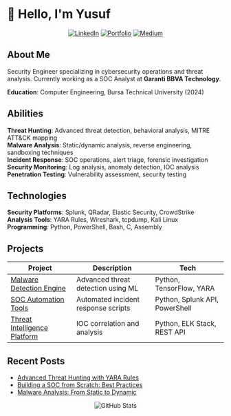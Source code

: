 # 👋 Hello, I'm Yusuf

<div align="center">
  
[![LinkedIn](https://img.shields.io/badge/LinkedIn-0077B5?style=flat&logo=linkedin&logoColor=white)](https://www.linkedin.com/in/yusufarbc/)
[![Portfolio](https://img.shields.io/badge/Portfolio-FF5722?style=flat&logo=web&logoColor=white)](https://yusufarbc.github.io/yusufarbc/)
[![Medium](https://img.shields.io/badge/Medium-12100E?style=flat&logo=medium&logoColor=white)](https://medium.com/@yusufarbc)

</div>

## About Me

Security Engineer specializing in cybersecurity operations and threat analysis. Currently working as a SOC Analyst at **Garanti BBVA Technology**.

**Education**: Computer Engineering, Bursa Technical University (2024)

## Abilities

**Threat Hunting**: Advanced threat detection, behavioral analysis, MITRE ATT&CK mapping  
**Malware Analysis**: Static/dynamic analysis, reverse engineering, sandboxing techniques  
**Incident Response**: SOC operations, alert triage, forensic investigation  
**Security Monitoring**: Log analysis, anomaly detection, IOC analysis  
**Penetration Testing**: Vulnerability assessment, security testing

## Technologies

**Security Platforms**: Splunk, QRadar, Elastic Security, CrowdStrike  
**Analysis Tools**: YARA Rules, Wireshark, tcpdump, Kali Linux  
**Programming**: Python, PowerShell, Bash, C, Assembly

## Projects

| Project | Description | Tech |
|---------|-------------|------|
| [Malware Detection Engine](https://github.com/yusufarbc/malware-detection) | Advanced threat detection using ML | Python, TensorFlow, YARA |
| [SOC Automation Tools](https://github.com/yusufarbc/soc-automation) | Automated incident response scripts | Python, Splunk API, PowerShell |
| [Threat Intelligence Platform](https://github.com/yusufarbc/threat-intel) | IOC correlation and analysis | Python, ELK Stack, REST API |

## Recent Posts

- [Advanced Threat Hunting with YARA Rules](https://medium.com/@yusufarbc/advanced-threat-hunting-yara)
- [Building a SOC from Scratch: Best Practices](https://medium.com/@yusufarbc/building-soc-best-practices)
- [Malware Analysis: From Static to Dynamic](https://medium.com/@yusufarbc/malware-analysis-guide)

<div align="center">

![GitHub Stats](https://github-readme-stats.vercel.app/api?username=yusufarbc&show_icons=true&theme=minimal&hide_border=true&count_private=true)

</div>
